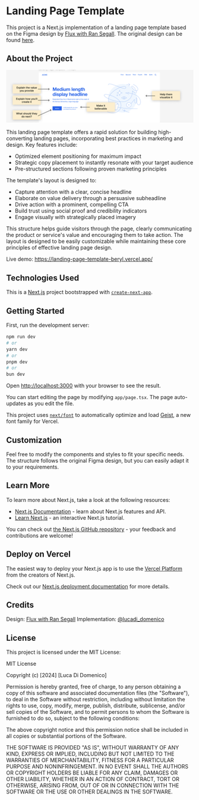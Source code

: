 # Landing Page Template

This project is a Next.js implementation of a landing page template based on the Figma design by [Flux with Ran Segall](https://www.youtube.com/flux-with-ran-segall). The original design can be found [here](<https://www.figma.com/design/o5yDdlE9zbD4pFLg7VTiax/Landing-Page-Structure-Template-(Community)?node-id=0-1&node-type=canvas&t=tdVqDzx3Mnogz8BF-0>).

## About the Project

![screenshot](./public/screenshot.png)

This landing page template offers a rapid solution for building high-converting landing pages, incorporating best practices in marketing and design. Key features include:

- Optimized element positioning for maximum impact
- Strategic copy placement to instantly resonate with your target audience
- Pre-structured sections following proven marketing principles

The template's layout is designed to:

- Capture attention with a clear, concise headline
- Elaborate on value delivery through a persuasive subheadline
- Drive action with a prominent, compelling CTA
- Build trust using social proof and credibility indicators
- Engage visually with strategically placed imagery

This structure helps guide visitors through the page, clearly communicating the product or service's value and encouraging them to take action. The layout is designed to be easily customizable while maintaining these core principles of effective landing page design.

Live demo: https://landing-page-template-beryl.vercel.app/

## Technologies Used

This is a [Next.js](https://nextjs.org) project bootstrapped with [`create-next-app`](https://nextjs.org/docs/app/api-reference/cli/create-next-app).

## Getting Started

First, run the development server:

```bash
npm run dev
# or
yarn dev
# or
pnpm dev
# or
bun dev
```

Open [http://localhost:3000](http://localhost:3000) with your browser to see the result.

You can start editing the page by modifying `app/page.tsx`. The page auto-updates as you edit the file.

This project uses [`next/font`](https://nextjs.org/docs/app/building-your-application/optimizing/fonts) to automatically optimize and load [Geist](https://vercel.com/font), a new font family for Vercel.

## Customization

Feel free to modify the components and styles to fit your specific needs. The structure follows the original Figma design, but you can easily adapt it to your requirements.

## Learn More

To learn more about Next.js, take a look at the following resources:

- [Next.js Documentation](https://nextjs.org/docs) - learn about Next.js features and API.
- [Learn Next.js](https://nextjs.org/learn) - an interactive Next.js tutorial.

You can check out [the Next.js GitHub repository](https://github.com/vercel/next.js) - your feedback and contributions are welcome!

## Deploy on Vercel

The easiest way to deploy your Next.js app is to use the [Vercel Platform](https://vercel.com/new?utm_medium=default-template&filter=next.js&utm_source=create-next-app&utm_campaign=create-next-app-readme) from the creators of Next.js.

Check out our [Next.js deployment documentation](https://nextjs.org/docs/app/building-your-application/deploying) for more details.

## Credits

Design: [Flux with Ran Segall](https://www.youtube.com/flux-with-ran-segall)
Implementation: [@lucadi_domenico](https://x.com/lucadi_domenico)

## License

This project is licensed under the MIT License:

MIT License

Copyright (c) [2024] [Luca Di Domenico]

Permission is hereby granted, free of charge, to any person obtaining a copy
of this software and associated documentation files (the "Software"), to deal
in the Software without restriction, including without limitation the rights
to use, copy, modify, merge, publish, distribute, sublicense, and/or sell
copies of the Software, and to permit persons to whom the Software is
furnished to do so, subject to the following conditions:

The above copyright notice and this permission notice shall be included in all
copies or substantial portions of the Software.

THE SOFTWARE IS PROVIDED "AS IS", WITHOUT WARRANTY OF ANY KIND, EXPRESS OR
IMPLIED, INCLUDING BUT NOT LIMITED TO THE WARRANTIES OF MERCHANTABILITY,
FITNESS FOR A PARTICULAR PURPOSE AND NONINFRINGEMENT. IN NO EVENT SHALL THE
AUTHORS OR COPYRIGHT HOLDERS BE LIABLE FOR ANY CLAIM, DAMAGES OR OTHER
LIABILITY, WHETHER IN AN ACTION OF CONTRACT, TORT OR OTHERWISE, ARISING FROM,
OUT OF OR IN CONNECTION WITH THE SOFTWARE OR THE USE OR OTHER DEALINGS IN THE
SOFTWARE.
